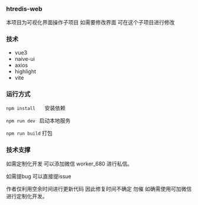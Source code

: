 ###  htredis-web 
本项目为可视化界面操作子项目 如需要修改界面 可在这个子项目进行修改

### 技术
+ vue3
+ naive-ui
+ axios
+ highlight
+ vite

### 运行方式

`` npm install    `` 安装依赖

`` npm run dev  ``   启动本地服务

`` npm run build ``  打包

### 技术支撑
如需定制化开发 可以添加微信 worker_680 进行私信。

如需提bug 可以直接提issue

作者仅利用空余时间进行更新代码 因此修复时间不确定 勿催 如确需使用可加微信进行定制化开发。
